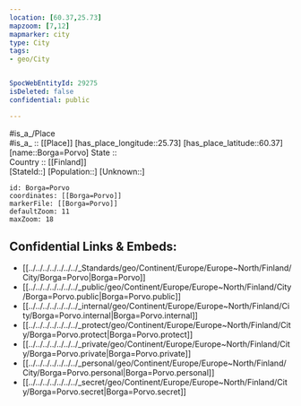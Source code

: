 ```yaml
---
location: [60.37,25.73] 
mapzoom: [7,12] 
mapmarker: city 
type: City
tags:
- geo/City


SpocWebEntityId: 29275
isDeleted: false
confidential: public

---
```

#is_a_/Place  
#is_a_ :: [[Place]] 
[has_place_longitude::25.73] 
[has_place_latitude::60.37] 
[name::Borga=Porvo] 
State ::  
Country :: [[Finland]]  
[StateId::] 
[Population::] 
[Unknown::] 


```leaflet
id: Borga=Porvo
coordinates: [[Borga=Porvo]] 
markerFile: [[Borga=Porvo]] 
defaultZoom: 11 
maxZoom: 18
```


## Confidential Links & Embeds: 
- [[../../../../../../../_Standards/geo/Continent/Europe/Europe~North/Finland/City/Borga=Porvo|Borga=Porvo]] 
- [[../../../../../../../_public/geo/Continent/Europe/Europe~North/Finland/City/Borga=Porvo.public|Borga=Porvo.public]] 
- [[../../../../../../../_internal/geo/Continent/Europe/Europe~North/Finland/City/Borga=Porvo.internal|Borga=Porvo.internal]] 
- [[../../../../../../../_protect/geo/Continent/Europe/Europe~North/Finland/City/Borga=Porvo.protect|Borga=Porvo.protect]] 
- [[../../../../../../../_private/geo/Continent/Europe/Europe~North/Finland/City/Borga=Porvo.private|Borga=Porvo.private]] 
- [[../../../../../../../_personal/geo/Continent/Europe/Europe~North/Finland/City/Borga=Porvo.personal|Borga=Porvo.personal]] 
- [[../../../../../../../_secret/geo/Continent/Europe/Europe~North/Finland/City/Borga=Porvo.secret|Borga=Porvo.secret]] 
